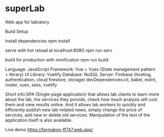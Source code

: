 # superLab
Web app for labratory


Build Setup

install dependencies
npm install

serve with hot reload at localhost:8080
npm run serv

build for production with minification
npm run build

Language: JavaScript
Framework: Vue + Vuex (State management pattern + library)
UI Library: Vuetify
Database: NoSQL
Server: Firebase (hosting, authentication, cloud firestore, storage)
devDependencies:cli, babel, eslint, router, vuex, sass, vuetify

Short info:SPA (Single-page application) that allows lab clients to learn more about the lab, the services they provide, check how much analysis will cost them and view results online. And it allows lab workers to quickly and efficiently publish new lab-related news, simply change the price of services, add new or delete old services. Manipulation of the text of the application itself is also available.

 Live demo https://farmakon-ff747.web.app/
